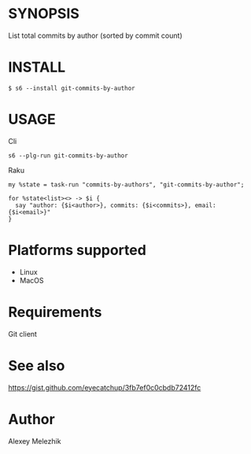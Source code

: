 # SYNOPSIS

List total commits by author (sorted by commit count)

# INSTALL

    $ s6 --install git-commits-by-author

# USAGE

Cli

    s6 --plg-run git-commits-by-author

Raku

    my %state = task-run "commits-by-authors", "git-commits-by-author";

    for %state<list><> -> $i {
      say "author: {$i<author>}, commits: {$i<commits>}, email: {$i<email>}"
    }

# Platforms supported

* Linux
* MacOS

# Requirements

Git client

# See also

https://gist.github.com/eyecatchup/3fb7ef0c0cbdb72412fc

# Author

Alexey Melezhik
